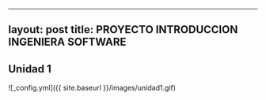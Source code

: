 
---
layout: post
title: PROYECTO INTRODUCCION INGENIERA SOFTWARE
---

## Unidad 1

![_config.yml]({{ site.baseurl }}/images/unidad1.gif)
